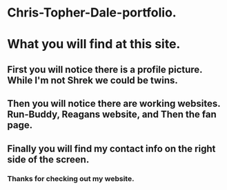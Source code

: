 # Chris-Topher-Dale-portfolio.

# What you will find at this site.
## First you will notice there is a profile picture. While I'm not Shrek we could be twins.
## Then you will notice there are working websites. Run-Buddy, Reagans website, and Then the fan page.
## Finally you will find my contact info on the right side of the screen. 
### Thanks for checking out my website.